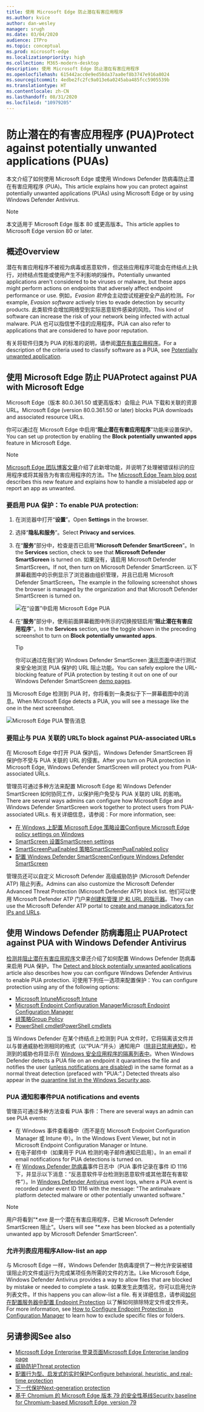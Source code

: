 ```yaml
---
title: 使用 Microsoft Edge 防止潜在有害应用程序
ms.author: kvice
author: dan-wesley
manager: srugh
ms.date: 03/04/2020
audience: ITPro
ms.topic: conceptual
ms.prod: microsoft-edge
ms.localizationpriority: high
ms.collection: M365-modern-desktop
description: 使用 Microsoft Edge 防止潜在有害应用程序
ms.openlocfilehash: 615442acc0e9ed58da37aa0ef8b3747e916a8024
ms.sourcegitcommit: 4edbe2fc2fc9a013e6a0245aba485fcc5905539b
ms.translationtype: HT
ms.contentlocale: zh-CN
ms.lasthandoff: 08/31/2020
ms.locfileid: "10979205"
---
```

# <span data-ttu-id="909a1-103">防止潜在的有害应用程序 (PUA)</span><span class="sxs-lookup"><span data-stu-id="909a1-103">Protect against potentially unwanted applications (PUAs)</span></span>

<span data-ttu-id="909a1-104">本文介绍了如何使用 Microsoft Edge 或使用 Windows Defender 防病毒防止潜在有害应用程序 (PUA)。</span><span class="sxs-lookup"><span data-stu-id="909a1-104">This article explains how you can protect against potentially unwanted applications (PUAs) using Microsoft Edge or by using Windows Defender Antivirus.</span></span>

> [!NOTE]
> <span data-ttu-id="909a1-105">本文适用于 Microsoft Edge 版本 80 或更高版本。</span><span class="sxs-lookup"><span data-stu-id="909a1-105">This article applies to Microsoft Edge version 80 or later.</span></span>

## <span data-ttu-id="909a1-106">概述</span><span class="sxs-lookup"><span data-stu-id="909a1-106">Overview</span></span>

<span data-ttu-id="909a1-107">潜在有害应用程序不被视为病毒或恶意软件，但这些应用程序可能会在终结点上执行，对终结点性能或使用产生不利影响的操作。</span><span class="sxs-lookup"><span data-stu-id="909a1-107">Potentially unwanted applications aren't considered to be viruses or malware, but these apps might perform actions on endpoints that adversely affect endpoint performance or use.</span></span> <span data-ttu-id="909a1-108">例如，*Evasion 软件*会主动尝试规避安全产品的检测。</span><span class="sxs-lookup"><span data-stu-id="909a1-108">For example, *Evasion software* actively tries to evade detection by security products.</span></span> <span data-ttu-id="909a1-109">此类软件会增加网络受到实际恶意软件感染的风险。</span><span class="sxs-lookup"><span data-stu-id="909a1-109">This kind of software can increase the risk of your network being infected with actual malware.</span></span> <span data-ttu-id="909a1-110">PUA 也可以指信誉不佳的应用程序。</span><span class="sxs-lookup"><span data-stu-id="909a1-110">PUA can also refer to applications that are considered to have poor reputation.</span></span>

<span data-ttu-id="909a1-111">有关将软件归类为 PUA 的标准的说明，请参阅[潜在有害应用程序](https://docs.microsoft.com/windows/security/threat-protection/intelligence/criteria#potentially-unwanted-application-pua)。</span><span class="sxs-lookup"><span data-stu-id="909a1-111">For a description of the criteria used to classify software as a PUA, see [Potentially unwanted application](https://docs.microsoft.com/windows/security/threat-protection/intelligence/criteria#potentially-unwanted-application-pua).</span></span>

## <span data-ttu-id="909a1-112">使用 Microsoft Edge 防止 PUA</span><span class="sxs-lookup"><span data-stu-id="909a1-112">Protect against PUA with Microsoft Edge</span></span>

<span data-ttu-id="909a1-113">Microsoft Edge（版本 80.0.361.50 或更高版本）会阻止 PUA 下载和关联的资源 URL。</span><span class="sxs-lookup"><span data-stu-id="909a1-113">Microsoft Edge (version 80.0.361.50 or later) blocks PUA downloads and associated resource URLs.</span></span>

<span data-ttu-id="909a1-114">你可以通过在 Microsoft Edge 中启用“**阻止潜在有害应用程序**”功能来设置保护。</span><span class="sxs-lookup"><span data-stu-id="909a1-114">You can set up protection by enabling the **Block potentially unwanted apps** feature in Microsoft Edge.</span></span>

> [!NOTE]
> <span data-ttu-id="909a1-115">[Microsoft Edge 团队博客文章](https://blogs.windows.com/msedgedev/2020/02/27/protecting-users-potentially-unwanted-apps/)介绍了此新增功能，并说明了处理被错误标识的应用程序或将其报告为有害应用程序的方法。</span><span class="sxs-lookup"><span data-stu-id="909a1-115">The [Microsoft Edge Team blog post](https://blogs.windows.com/msedgedev/2020/02/27/protecting-users-potentially-unwanted-apps/) describes this new feature and explains how to handle a mislabeled app or report an app as unwanted.</span></span>

### <span data-ttu-id="909a1-116">要启用 PUA 保护：</span><span class="sxs-lookup"><span data-stu-id="909a1-116">To enable PUA protection:</span></span>

1. <span data-ttu-id="909a1-117">在浏览器中打开“**设置**”。</span><span class="sxs-lookup"><span data-stu-id="909a1-117">Open **Settings** in the browser.</span></span>
2. <span data-ttu-id="909a1-118">选择“**隐私和服务**”。</span><span class="sxs-lookup"><span data-stu-id="909a1-118">Select **Privacy and services**.</span></span>
3. <span data-ttu-id="909a1-119">在“**服务**”部分中，检查是否已启用“**Microsoft Defender SmartScreen**”。</span><span class="sxs-lookup"><span data-stu-id="909a1-119">In the **Services** section, check to see that **Microsoft Defender SmartScreen** is turned on.</span></span> <span data-ttu-id="909a1-120">如果没有，请启用 Microsoft Defender SmartScreen。</span><span class="sxs-lookup"><span data-stu-id="909a1-120">If not, then turn on Microsoft Defender SmartScreen.</span></span> <span data-ttu-id="909a1-121">以下屏幕截图中的示例显示了浏览器由组织管理，并且已启用 Microsoft Defender SmartScreen。</span><span class="sxs-lookup"><span data-stu-id="909a1-121">The example in the following screenshot shows the browser is managed by the organization and that Microsoft Defender SmartScreen is turned on.</span></span>

   ![在“设置”中启用 Microsoft Edge PUA](./media/microsoft-edge-potentially-unwanted-apps/security-pua-setup.png)

4. <span data-ttu-id="909a1-123">在“**服务**”部分中，使用前面屏幕截图中所示的切换按钮启用“**阻止潜在有害应用程序**”。</span><span class="sxs-lookup"><span data-stu-id="909a1-123">In the **Services** section, use the toggle shown in the preceding screenshot to turn on **Block potentially unwanted apps**.</span></span>

   > [!TIP]
   > <span data-ttu-id="909a1-124">你可以通过在我们的 Windows Defender SmartScreen [演示页面](https://demo.smartscreen.msft.net/)中进行测试来安全地浏览 PUA 保护的 URL 阻止功能。</span><span class="sxs-lookup"><span data-stu-id="909a1-124">You can safely explore the URL-blocking feature of PUA protection by testing it out on one of our Windows Defender SmartScreen [demo pages](https://demo.smartscreen.msft.net/).</span></span>

<span data-ttu-id="909a1-125">当 Microsoft Edge 检测到 PUA 时，你将看到一条类似于下一屏幕截图中的消息。</span><span class="sxs-lookup"><span data-stu-id="909a1-125">When Microsoft Edge detects a PUA, you will see a message like the one in the next screenshot.</span></span>

   ![Microsoft Edge PUA 警告消息](./media/microsoft-edge-potentially-unwanted-apps/security-pua-msg.png)

### <span data-ttu-id="909a1-127">要阻止与 PUA 关联的 URL</span><span class="sxs-lookup"><span data-stu-id="909a1-127">To block against PUA-associated URLs</span></span>

<span data-ttu-id="909a1-128">在 Microsoft Edge 中打开 PUA 保护后，Windows Defender SmartScreen 将保护你不受与 PUA 关联的 URL 的侵害。</span><span class="sxs-lookup"><span data-stu-id="909a1-128">After you turn on PUA protection in Microsoft Edge, Windows Defender SmartScreen will protect you from PUA-associated URLs.</span></span>

<span data-ttu-id="909a1-129">管理员可通过多种方法来配置 Microsoft Edge 和 Windows Defender SmartScreen 如何协同工作，以保护用户免受与 PUA 关联的 URL 的影响。</span><span class="sxs-lookup"><span data-stu-id="909a1-129">There are several ways admins can configure how Microsoft Edge and Windows Defender SmartScreen work together to protect users from PUA-associated URLs.</span></span> <span data-ttu-id="909a1-130">有关详细信息，请参阅：</span><span class="sxs-lookup"><span data-stu-id="909a1-130">For more information, see:</span></span>

- [<span data-ttu-id="909a1-131">在 Windows 上配置 Microsoft Edge 策略设置</span><span class="sxs-lookup"><span data-stu-id="909a1-131">Configure Microsoft Edge policy settings on Windows</span></span>](https://docs.microsoft.com/DeployEdge/configure-microsoft-edge)
- [<span data-ttu-id="909a1-132">SmartScreen 设置</span><span class="sxs-lookup"><span data-stu-id="909a1-132">SmartScreen settings</span></span>](https://docs.microsoft.com/DeployEdge/microsoft-edge-policies#smartscreen-settings)
- [<span data-ttu-id="909a1-133">SmartScreenPuaEnabled 策略</span><span class="sxs-lookup"><span data-stu-id="909a1-133">SmartScreenPuaEnabled policy</span></span>](https://docs.microsoft.com/DeployEdge/microsoft-edge-policies#smartscreenpuaenabled)
- [<span data-ttu-id="909a1-134">配置 Windows Defender SmartScreen</span><span class="sxs-lookup"><span data-stu-id="909a1-134">Configure Windows Defender SmartScreen</span></span>](https://docs.microsoft.com/microsoft-edge/deploy/available-policies?source=docs#configure-windows-defender-smartscreen)

<span data-ttu-id="909a1-135">管理员还可以自定义 Microsoft Defender 高级威胁防护 (Microsoft Defender ATP) 阻止列表。</span><span class="sxs-lookup"><span data-stu-id="909a1-135">Admins can also customize the Microsoft Defender Advanced Threat Protection (Microsoft Defender ATP) block list.</span></span> <span data-ttu-id="909a1-136">他们可以使用 Microsoft Defender ATP 门户来[创建和管理 IP 和 URL 的指示器](https://docs.microsoft.com/windows/security/threat-protection/microsoft-defender-atp/manage-indicators#create-indicators-for-ips-and-urlsdomains-preview)。</span><span class="sxs-lookup"><span data-stu-id="909a1-136">They can use the Microsoft Defender ATP portal to [create and manage indicators for IPs and URLs](https://docs.microsoft.com/windows/security/threat-protection/microsoft-defender-atp/manage-indicators#create-indicators-for-ips-and-urlsdomains-preview).</span></span>

## <span data-ttu-id="909a1-137">使用 Windows Defender 防病毒阻止 PUA</span><span class="sxs-lookup"><span data-stu-id="909a1-137">Protect against PUA with Windows Defender Antivirus</span></span>

<span data-ttu-id="909a1-138">[检测并阻止潜在有害应用程序](https://docs.microsoft.com/windows/security/threat-protection/windows-defender-antivirus/detect-block-potentially-unwanted-apps-windows-defender-antivirus#windows-defender-antivirus)文章还介绍了如何配置 Windows Defender 防病毒来启用 PUA 保护。</span><span class="sxs-lookup"><span data-stu-id="909a1-138">The [Detect and block potentially unwanted applications](https://docs.microsoft.com/windows/security/threat-protection/windows-defender-antivirus/detect-block-potentially-unwanted-apps-windows-defender-antivirus#windows-defender-antivirus) article also describes how you can configure Windows Defender Antivirus to enable PUA protection.</span></span> <span data-ttu-id="909a1-139">可使用下列任一选项来配置保护：</span><span class="sxs-lookup"><span data-stu-id="909a1-139">You can configure protection using any of the following options:</span></span>

- [<span data-ttu-id="909a1-140">Microsoft Intune</span><span class="sxs-lookup"><span data-stu-id="909a1-140">Microsoft Intune</span></span>](https://docs.microsoft.com/windows/security/threat-protection/windows-defender-antivirus/detect-block-potentially-unwanted-apps-windows-defender-antivirus#use-intune-to-configure-pua-protection)
- [<span data-ttu-id="909a1-141">Microsoft Endpoint Configuration Manager</span><span class="sxs-lookup"><span data-stu-id="909a1-141">Microsoft Endpoint Configuration Manager</span></span>](https://docs.microsoft.com/windows/security/threat-protection/windows-defender-antivirus/detect-block-potentially-unwanted-apps-windows-defender-antivirus#use-configuration-manager-to-configure-pua-protection)
- [<span data-ttu-id="909a1-142">组策略</span><span class="sxs-lookup"><span data-stu-id="909a1-142">Group Policy</span></span>](https://docs.microsoft.com/windows/security/threat-protection/windows-defender-antivirus/detect-block-potentially-unwanted-apps-windows-defender-antivirus#use-group-policy-to-configure-pua-protection)
- [<span data-ttu-id="909a1-143">PowerShell cmdlet</span><span class="sxs-lookup"><span data-stu-id="909a1-143">PowerShell cmdlets</span></span>](https://docs.microsoft.com/windows/security/threat-protection/windows-defender-antivirus/detect-block-potentially-unwanted-apps-windows-defender-antivirus#use-powershell-cmdlets-to-configure-pua-protection)

<span data-ttu-id="909a1-144">当 Windows Defender 在某个终结点上检测到 PUA 文件时，它将隔离该文件并以与普通威胁检测相同的格式（以“PUA:”开头）通知用户（[除非已禁用通知](https://docs.microsoft.com/windows/security/threat-protection/windows-defender-antivirus/configure-notifications-windows-defender-antivirus)）。检测到的威胁也将显示在 [Windows 安全应用程序的隔离列表中](https://docs.microsoft.com/windows/security/threat-protection/windows-defender-antivirus/windows-defender-security-center-antivirus#detection-history)。</span><span class="sxs-lookup"><span data-stu-id="909a1-144">When Windows Defender detects a PUA file on an endpoint it quarantines the file and notifies the user ([unless notifications are disabled](https://docs.microsoft.com/windows/security/threat-protection/windows-defender-antivirus/configure-notifications-windows-defender-antivirus)) in the same format as a normal threat detection (prefaced with "PUA:".) Detected threats also appear in the [quarantine list in the Windows Security app](https://docs.microsoft.com/windows/security/threat-protection/windows-defender-antivirus/windows-defender-security-center-antivirus#detection-history).</span></span>

### <span data-ttu-id="909a1-145">PUA 通知和事件</span><span class="sxs-lookup"><span data-stu-id="909a1-145">PUA notifications and events</span></span>

<span data-ttu-id="909a1-146">管理员可通过多种方法查看 PUA 事件：</span><span class="sxs-lookup"><span data-stu-id="909a1-146">There are several ways an admin can see PUA events:</span></span>

- <span data-ttu-id="909a1-147">在 Windows 事件查看器中（而不是在 Microsoft Endpoint Configuration Manager 或 Intune 中）。</span><span class="sxs-lookup"><span data-stu-id="909a1-147">In the Windows Event Viewer, but not in Microsoft Endpoint Configuration Manager or Intune.</span></span>
- <span data-ttu-id="909a1-148">在电子邮件中（如果用于 PUA 检测的电子邮件通知已启用）。</span><span class="sxs-lookup"><span data-stu-id="909a1-148">In an email if email notifications for PUA detections is turned on.</span></span>
- <span data-ttu-id="909a1-149">在 [Windows Defender 防病毒](https://docs.microsoft.com/windows/security/threat-protection/windows-defender-antivirus/troubleshoot-windows-defender-antivirus)事件日志中（PUA 事件记录在事件 ID 1116 下，并显示以下消息：“反恶意软件平台检测到恶意软件或其他潜在有害软件”）。</span><span class="sxs-lookup"><span data-stu-id="909a1-149">In [Windows Defender Antivirus](https://docs.microsoft.com/windows/security/threat-protection/windows-defender-antivirus/troubleshoot-windows-defender-antivirus) event logs, where a PUA event is recorded under event ID 1116 with the message: "The antimalware platform detected malware or other potentially unwanted software."</span></span>

> [!NOTE]
> <span data-ttu-id="909a1-150">用户将看到“\*.exe 是一个潜在有害应用程序，已被 Microsoft Defender SmartScreen 阻止”。</span><span class="sxs-lookup"><span data-stu-id="909a1-150">Users will see "\*.exe has been blocked as a potentially unwanted app by Microsoft Defender SmartScreen".</span></span>

### <span data-ttu-id="909a1-151">允许列表应用程序</span><span class="sxs-lookup"><span data-stu-id="909a1-151">Allow-list an app</span></span>

<span data-ttu-id="909a1-152">与 Microsoft Edge 一样，Windows Defender 防病毒提供了一种允许安装被错误阻止的文件或运行为完成某项任务所需的文件的方法。</span><span class="sxs-lookup"><span data-stu-id="909a1-152">Like Microsoft Edge, Windows Defender Antivirus provides a way to allow files that are blocked by mistake or needed to complete a task.</span></span> <span data-ttu-id="909a1-153">如果发生此类情况，你可以启用允许列表文件。</span><span class="sxs-lookup"><span data-stu-id="909a1-153">If this happens you can allow-list a file.</span></span> <span data-ttu-id="909a1-154">有关详细信息，请参阅[如何在配置服务器中配置 Endpoint Protection](https://docs.microsoft.com/previous-versions/system-center/system-center-2012-R2/hh508770(v=technet.10)#to-exclude-specific-files-or-folders) 以了解如何排除特定文件或文件夹。</span><span class="sxs-lookup"><span data-stu-id="909a1-154">For more information, see [How to Configure Endpoint Protection in Configuration Manager](https://docs.microsoft.com/previous-versions/system-center/system-center-2012-R2/hh508770(v=technet.10)#to-exclude-specific-files-or-folders) to learn how to exclude specific files or folders.</span></span>

## <span data-ttu-id="909a1-155">另请参阅</span><span class="sxs-lookup"><span data-stu-id="909a1-155">See also</span></span>

- [<span data-ttu-id="909a1-156">Microsoft Edge Enterprise 登录页面</span><span class="sxs-lookup"><span data-stu-id="909a1-156">Microsoft Edge Enterprise landing page</span></span>](https://aka.ms/EdgeEnterprise)
- [<span data-ttu-id="909a1-157">威胁防护</span><span class="sxs-lookup"><span data-stu-id="909a1-157">Threat protection</span></span>](https://docs.microsoft.com/windows/security/threat-protection/index)
- [<span data-ttu-id="909a1-158">配置行为型、启发式的实时保护</span><span class="sxs-lookup"><span data-stu-id="909a1-158">Configure behavioral, heuristic, and real-time protection</span></span>](https://docs.microsoft.com/windows/security/threat-protection/windows-defender-antivirus/configure-protection-features-windows-defender-antivirus)
- [<span data-ttu-id="909a1-159">下一代保护</span><span class="sxs-lookup"><span data-stu-id="909a1-159">Next-generation protection</span></span>](https://docs.microsoft.com/windows/security/threat-protection/windows-defender-antivirus/windows-defender-antivirus-in-windows-10)
- [<span data-ttu-id="909a1-160">基于 Chromium 的 Microsoft Edge 版本 79 的安全性基线</span><span class="sxs-lookup"><span data-stu-id="909a1-160">Security baseline for Chromium-based Microsoft Edge, version 79</span></span>](https://techcommunity.microsoft.com/t5/microsoft-security-baselines/security-baseline-final-for-chromium-based-microsoft-edge/ba-p/1111863)
